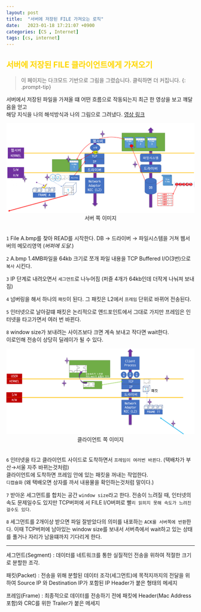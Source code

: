```yaml
---
layout: post
title:  "서버에 저장된 FILE 가져오는 로직"
date:   2023-01-18 17:21:07 +0900
categories: [CS , Internet]
tags: [cs, internet] 
---
```


## <span style="color: gold"> 서버에 저장된 FILE 클라이언트에게 가져오기 </span>  
> 이 페이지는 다크모드 기반으로 그림을 그렸습니다.
> 클릭하면 더 커집니다.
{: .prompt-tip}

서버에서 저장된 파일을 가져올 떄 어떤 흐름으로 작동되는지 최근 한 영상을 보고 
 꺠달음을 얻고   
 해당 지식을 나의 해석방식과 나의 그림으로 그려냈다. [영상 링크](https://www.youtube.com/watch?v=K9L9YZhEjC0&t=1341s)

<img src="https://github.com/mskim0425/mskim0425.github.io/blob/main/images/internet/%EA%B7%B8%EB%A6%BC1.png?raw=true">  
<center> 서버 쪽 이미지 </center>
 　　 
 　　   

`1` File A.bmp를 찾아 READ를 시작한다.
DB → 드라이버  → 파일시스템을 거쳐 웹서버의 메모리영역 (*버퍼에 도달.*)

`2` A.bmp 1.4MB파일을 64kb 크기로 쪼개 파일 내용을 TCP Buffered I/O(3번)으로 `복사` 시킨다.  
   
`3` IP 단계로 내려오면서 `세그먼트`로 나누어짐 (퍼즐 4개가 64kb인데 더작게 나눠져 보내짐)  
   
`4` 넘버링을 해서 하나의 `패킷`이 된다. 그 패킷은 L2에서 `프레임` 단위로 바뀌어 전송된다.  
   
`5` 인터넷으로 날아갈떄 패킷은 논리적으로 앤드포인트에서 그대로 가지만 프레임은 인터넷을 타고가면서 여러 번 바뀐다.  

`8` window size가 보내려는 사이즈보다 크면 계속 보내고 작다면 wait한다.  
   이로인해 전송이 상당히 딜레이가 될 수 있다.

<img src="https://github.com/mskim0425/mskim0425.github.io/blob/main/images/internet/%EA%B7%B8%EB%A6%BC2.png?raw=true">
<center>클라이언트 쪽 이미지</center>
 　 
 　　    
    
`6` 인터넷을 타고 클라이언트 사이드로 도착하면서 `프레임이 여러번 바뀐다`. (택배차가 부산→서울 자주 바뀌는것처럼)  
     클라이언트에 도착하면 프레임 안에 있는 패킷을 꺼내는 작업한다.   
     `디캡슐화` (왜 택배오면 상자를 까서 내용물을 확인하는것처럼 말이다.)  

`7` 받아온 세그먼트를 합치는 공간 `window size`라고 한다. 전송이 느려질 때, 인터넷의 속도 문제일수도 있지만 TCP버퍼에  서 FILE I/O버퍼로 빨`리 읽히지 못해 속도가 느려진걸수도 있다`.

`8` 세그먼트를 2개이상 받으면 파일 잘받았다의 의미를 내포하는 `ACK를 서버쪽에 반환`한다. 이때 TCP버퍼에 남아있는 window size를 보내서 서버측에서 wait하고 있는 상태를 풀거나 자리가 남을떄까지 기다리게 한다.   

---

세그먼트(Segment) : 데이터를 네트워크를 통한 실질적인 전송을 위하여 적절한 크기로 분할한 조각.  
  
패킷(Packet) :  전송을 위해 분할된 데이터 조각(세그먼트)에 목적지까지의 전달을 위하여 Source IP 와 Destination IP가 포함된 IP Header가 붙은 형태의 메세지  
  
프레임(Frame) : 최종적으로 데이터를 전송하기 전에 패킷에 Header(Mac Address 포함)와  CRC를 위한 Trailer가 붙은 메세지  